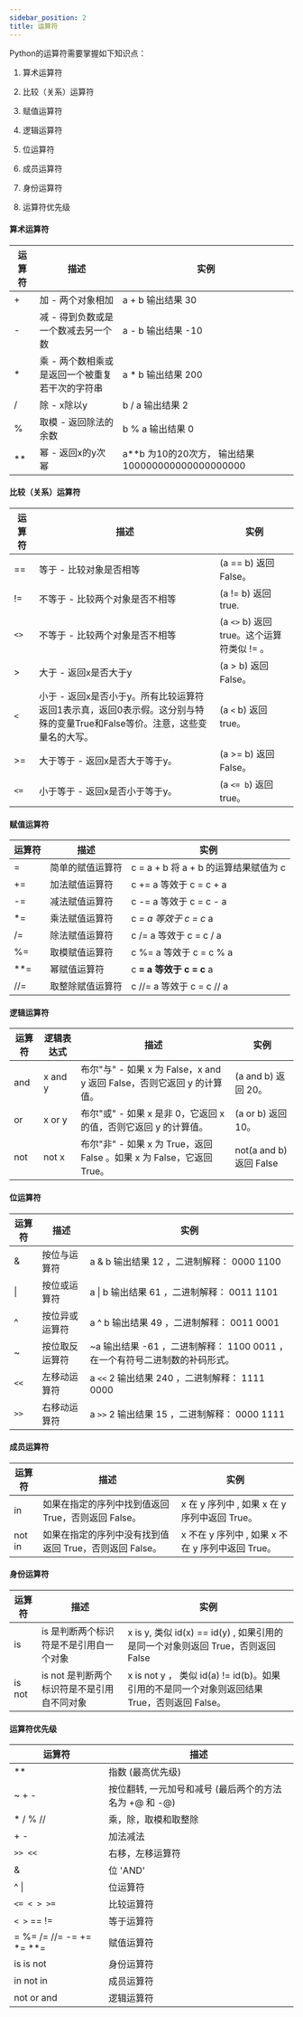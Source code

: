 ```yaml
---
sidebar_position: 2
title: 运算符
---
```


Python的运算符需要掌握如下知识点：

1. 算术运算符

2. 比较（关系）运算符

3. 赋值运算符

4. 逻辑运算符

5. 位运算符

6. 成员运算符

7. 身份运算符

8. 运算符优先级

#### 算术运算符

| 运算符 | 描述 | 实例 |
| --- | --- | --- |
| + | 加 - 两个对象相加 | a + b 输出结果 30 |
| - | 减 - 得到负数或是一个数减去另一个数 | a - b 输出结果 -10 |
| * | 乘 - 两个数相乘或是返回一个被重复若干次的字符串 | a * b 输出结果 200 |
| / | 除 - x除以y | b / a 输出结果 2 |
| % | 取模 - 返回除法的余数 | b % a 输出结果 0 |
| ** | 幂 - 返回x的y次幂 | a**b 为10的20次方， 输出结果 100000000000000000000 |

#### 比较（关系）运算符

| 运算符 | 描述 | 实例 |
| --- | --- | --- |
| == | 等于 - 比较对象是否相等 | (a == b) 返回 False。 |
| != | 不等于 - 比较两个对象是否不相等 | (a != b) 返回 true. |
| `<>`| 不等于 - 比较两个对象是否不相等 | (a `<>` b) 返回 true。这个运算符类似 != 。 |
| > | 大于 - 返回x是否大于y | (a > b) 返回 False。 |
| `<` | 小于 - 返回x是否小于y。所有比较运算符返回1表示真，返回0表示假。这分别与特殊的变量True和False等价。注意，这些变量名的大写。 | (a `<` b) 返回 true。 |
| >= | 大于等于 - 返回x是否大于等于y。 | (a >= b) 返回 False。 |
| `<=` | 小于等于 - 返回x是否小于等于y。 | (a `<= b`) 返回 true。 |

#### 赋值运算符

| 运算符 | 描述 | 实例 |
| --- | --- | --- |
| = | 简单的赋值运算符 | c = a + b 将 a + b 的运算结果赋值为 c |
| += | 加法赋值运算符 | c += a 等效于 c = c + a |
| -= | 减法赋值运算符 | c -= a 等效于 c = c - a |
| *= | 乘法赋值运算符 | c *= a 等效于 c = c* a |
| /= | 除法赋值运算符 | c /= a 等效于 c = c / a |
| %= | 取模赋值运算符 | c %= a 等效于 c = c % a |
| **= | 幂赋值运算符 | c **= a 等效于 c = c** a |
| //= | 取整除赋值运算符 | c //= a 等效于 c = c // a |

#### 逻辑运算符

| 运算符 | 逻辑表达式 | 描述 | 实例 |
| --- | --- | --- | --- |
| and | x and y | 布尔"与" - 如果 x 为 False，x and y 返回 False，否则它返回 y 的计算值。 | (a and b) 返回 20。 |
| or | x or y | 布尔"或" - 如果 x 是非 0，它返回 x 的值，否则它返回 y 的计算值。 | (a or b) 返回 10。 |
| not | not x | 布尔"非" - 如果 x 为 True，返回 False 。如果 x 为 False，它返回 True。 | not(a and b) 返回 False |

#### 位运算符

| 运算符 | 描述 | 实例 |
| --- | --- | --- |
| & | 按位与运算符 | a & b 输出结果 12 ，二进制解释： 0000 1100 |
| \| | 按位或运算符 | a \| b 输出结果 61 ，二进制解释： 0011 1101 |
| ^ | 按位异或运算符 | a ^ b 输出结果 49 ，二进制解释： 0011 0001 |
| ~ | 按位取反运算符 | ~a 输出结果 -61 ，二进制解释： 1100 0011 ，在一个有符号二进制数的补码形式。 |
| `<<` | 左移动运算符 | a `<<` 2 输出结果 240 ，二进制解释： 1111 0000 |
| `>>` | 右移动运算符 | a `>>` 2 输出结果 15 ，二进制解释： 0000 1111 |

#### 成员运算符

| 运算符 | 描述 | 实例 |
| --- | --- | --- |
| in | 如果在指定的序列中找到值返回 True，否则返回 False。 | x 在 y 序列中 , 如果 x 在 y 序列中返回 True。 |
| not in | 如果在指定的序列中没有找到值返回 True，否则返回 False。 | x 不在 y 序列中 , 如果 x 不在 y 序列中返回 True。 |

#### 身份运算符

| 运算符 | 描述 | 实例 |
| --- | --- | --- |
| is | is 是判断两个标识符是不是引用自一个对象 | x is y, 类似 id(x) == id(y) , 如果引用的是同一个对象则返回 True，否则返回 False |
| is not | is not 是判断两个标识符是不是引用自不同对象 | x is not y ， 类似 id(a) != id(b)。如果引用的不是同一个对象则返回结果 True，否则返回 False。 |

#### 运算符优先级

| 运算符 | 描述 |
| --- | --- |
| ** | 指数 (最高优先级) |
| ~ + - | 按位翻转, 一元加号和减号 (最后两个的方法名为 +@ 和 -@) |
| * / % // | 乘，除，取模和取整除 |
| + - | 加法减法 |
| `>> <<` | 右移，左移运算符 |
| & | 位 'AND' |
| ^ \| | 位运算符 |
| `<= < > >=` | 比较运算符 |
| `< >` == != | 等于运算符 |
| = %= /= //= -= += *= **= | 赋值运算符 |
| is is not | 身份运算符 |
| in not in | 成员运算符 |
| not or and | 逻辑运算符 |
